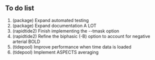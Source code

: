 To do list
----------

1. (package) Expand automated testing
2. (package) Expand documentation A LOT
3. (rapidtide2) Finish implementing the --tmask option
4. (rapidtide2) Refine the biphasic (-B) option to account for negative arterial BOLD
5. (tidepool) Improve performance when time data is loaded
6. (tidepool) Implement ASPECTS averaging

